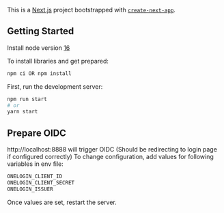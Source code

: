 This is a [Next.js](https://nextjs.org/) project bootstrapped with [`create-next-app`](https://github.com/vercel/next.js/tree/canary/packages/create-next-app).

## Getting Started
Install node version [16](https://nodejs.org/en/)

To install libraries and get prepared:

```bash
npm ci OR npm install
```

First, run the development server:

```bash
npm run start
# or
yarn start
```

## Prepare OIDC
http://localhost:8888 will trigger OIDC (Should be redirecting to login page if configured correctly)
To change configuration, add values for following variables in env file:
```bash
ONELOGIN_CLIENT_ID
ONELOGIN_CLIENT_SECRET
ONELOGIN_ISSUER
```
Once values are set, restart the server.